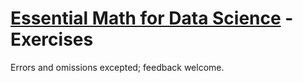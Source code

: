 # [Essential Math for Data Science](https://www.oreilly.com/library/view/essential-math-for/9781098102920/) - Exercises

Errors and omissions excepted; feedback welcome.
